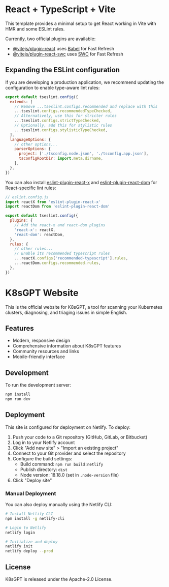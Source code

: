 # React + TypeScript + Vite

This template provides a minimal setup to get React working in Vite with HMR and some ESLint rules.

Currently, two official plugins are available:

- [@vitejs/plugin-react](https://github.com/vitejs/vite-plugin-react/blob/main/packages/plugin-react/README.md) uses [Babel](https://babeljs.io/) for Fast Refresh
- [@vitejs/plugin-react-swc](https://github.com/vitejs/vite-plugin-react-swc) uses [SWC](https://swc.rs/) for Fast Refresh

## Expanding the ESLint configuration

If you are developing a production application, we recommend updating the configuration to enable type-aware lint rules:

```js
export default tseslint.config({
  extends: [
    // Remove ...tseslint.configs.recommended and replace with this
    ...tseslint.configs.recommendedTypeChecked,
    // Alternatively, use this for stricter rules
    ...tseslint.configs.strictTypeChecked,
    // Optionally, add this for stylistic rules
    ...tseslint.configs.stylisticTypeChecked,
  ],
  languageOptions: {
    // other options...
    parserOptions: {
      project: ['./tsconfig.node.json', './tsconfig.app.json'],
      tsconfigRootDir: import.meta.dirname,
    },
  },
})
```

You can also install [eslint-plugin-react-x](https://github.com/Rel1cx/eslint-react/tree/main/packages/plugins/eslint-plugin-react-x) and [eslint-plugin-react-dom](https://github.com/Rel1cx/eslint-react/tree/main/packages/plugins/eslint-plugin-react-dom) for React-specific lint rules:

```js
// eslint.config.js
import reactX from 'eslint-plugin-react-x'
import reactDom from 'eslint-plugin-react-dom'

export default tseslint.config({
  plugins: {
    // Add the react-x and react-dom plugins
    'react-x': reactX,
    'react-dom': reactDom,
  },
  rules: {
    // other rules...
    // Enable its recommended typescript rules
    ...reactX.configs['recommended-typescript'].rules,
    ...reactDom.configs.recommended.rules,
  },
})
```

# K8sGPT Website

This is the official website for K8sGPT, a tool for scanning your Kubernetes clusters, diagnosing, and triaging issues in simple English.

## Features

- Modern, responsive design
- Comprehensive information about K8sGPT features
- Community resources and links
- Mobile-friendly interface

## Development

To run the development server:

```bash
npm install
npm run dev
```

## Deployment

This site is configured for deployment on Netlify. To deploy:

1. Push your code to a Git repository (GitHub, GitLab, or Bitbucket)
2. Log in to your Netlify account
3. Click "Add new site" > "Import an existing project"
4. Connect to your Git provider and select the repository
5. Configure the build settings:
   - Build command: `npm run build:netlify`
   - Publish directory: `dist`
   - Node version: 18.18.0 (set in `.node-version` file)
6. Click "Deploy site"

### Manual Deployment

You can also deploy manually using the Netlify CLI:

```bash
# Install Netlify CLI
npm install -g netlify-cli

# Login to Netlify
netlify login

# Initialize and deploy
netlify init
netlify deploy --prod
```

## License

K8sGPT is released under the Apache-2.0 License.
